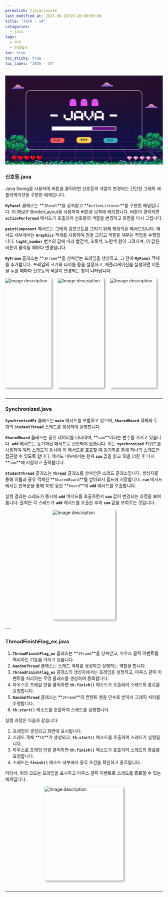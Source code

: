 ```yaml
---
permalink: /java/java14
last_modified_at: 2023-06-16T15:20:00+09:00
title: "JAVA - 14"
categories:
  - java
tags:
  - 자바
  - 이클립스
toc: true
toc_sticky: true
toc_label: "JAVA - 14"
---
```


![img](/images/java/java.jpg)


### 신호등.java

<script src="https://gist.github.com/junyihong/536dae43edf4a40b52afa80b082961fe.js"></script>

Java Swing을 사용하여 버튼을 클릭하면 신호등의 색깔이 변경되는 간단한 그래픽 애플리케이션을 구현한 예제입니다.

**`MyPanel`** 클래스는 **`JPanel`**을 상속받고 **`ActionListener`**를 구현한 패널입니다. 이 패널은 BorderLayout을 사용하여 버튼을 남쪽에 배치합니다. 버튼이 클릭되면 **`actionPerformed`** 메서드가 호출되어 신호등의 색깔을 변경하고 화면을 다시 그립니다.

**`paintComponent`** 메서드는 그래픽 컴포넌트를 그리기 위해 재정의된 메서드입니다. 메서드 내부에서는 **`Graphics`** 객체를 사용하여 원을 그리고 색깔을 채우는 작업을 수행합니다. **`light_number`** 변수의 값에 따라 빨간색, 초록색, 노란색 원이 그려지며, 이 값은 버튼이 클릭될 때마다 변경됩니다.

**`MyFrame`** 클래스는 **`JFrame`**을 상속받는 프레임을 생성하고, 그 안에 **`MyPanel`** 객체를 추가합니다. 프레임의 크기와 타이틀 등을 설정하고, 애플리케이션을 실행하면 버튼을 누를 때마다 신호등의 색깔이 변경되는 창이 나타납니다.

<div style=" display : flex; justify-content: center;">
	<img src="{{site.baseurl}}/images/java/9.png" alt="Image description" style="width: 200px; height: 350px; margin-bottom: 20px; box-shadow: 3px 3px 6px rgba(0,0,0,0.4); margin-right: 20px;">
	<img src="{{site.baseurl}}/images/java/10.png" alt="Image description" style="width: 200px; height: 350px; margin-bottom: 20px; box-shadow: 3px 3px 6px rgba(0,0,0,0.4); margin-right: 20px;">
	<img src="{{site.baseurl}}/images/java/11.png" alt="Image description" style="width: 200px; height: 350px; margin-bottom: 20px; box-shadow: 3px 3px 6px rgba(0,0,0,0.4); margin-right: 20px;">
</div>

---

### Synchronized.java

<script src="https://gist.github.com/junyihong/67004254dde3eea9dc5b586182dfa04f.js"></script>

**`SynchronizedEx`** 클래스는 **`main`** 메서드를 포함하고 있으며, **`SharedBoard`** 객체와 두 개의 **`StudentThread`** 스레드를 생성하여 실행합니다.

**`SharedBoard`** 클래스는 공유 데이터를 나타내며, **`sum`**이라는 변수를 가지고 있습니다. **`add`** 메서드는 동기화된 메서드로 선언되어 있습니다. 이는 **`synchronized`** 키워드를 사용하여 여러 스레드가 동시에 이 메서드를 호출할 때 동기화를 통해 하나의 스레드만 접근할 수 있도록 합니다. 메서드 내부에서는 현재 **`sum`** 값을 읽고 10을 더한 후 다시 **`sum`**에 저장하고 출력합니다.

**`StudentThread`** 클래스는 **`Thread`** 클래스를 상속받은 스레드 클래스입니다. 생성자를 통해 이름과 공유 객체인 **`SharedBoard`**를 받아와서 필드에 저장합니다. **`run`** 메서드에서는 반복문을 통해 10번 동안 **`board`**의 **`add`** 메서드를 호출합니다.

실행 결과는 스레드가 동시에 **`add`** 메서드를 호출하면서 **`sum`** 값이 변경되는 과정을 보여줍니다. 출력은 각 스레드가 **`add`** 메서드를 호출한 후의 **`sum`** 값을 보여주는 것입니다.
<div style=" display : flex; justify-content: center;">
	<img src="{{site.baseurl}}/images/java/12.png" alt="Image description" style="width: 200px; height: 350px; margin-bottom: 20px; box-shadow: 3px 3px 6px rgba(0,0,0,0.4);">
</div>
---

### ThreadFinishFlag_ex.java

<script src="https://gist.github.com/junyihong/520f7a9f690cee725e32a843bf04c0b0.js"></script>

1. **`ThreadFinishFlag_ex`** 클래스는 **`JFrame`**을 상속받고, 마우스 클릭 이벤트를 처리하는 기능을 가지고 있습니다.
2. **`RandomThread`** 클래스는 스레드 객체를 생성하고 실행하는 역할을 합니다.
3. **`ThreadFinishFlag_ex`** 클래스의 생성자에서는 프레임을 설정하고, 마우스 클릭 이벤트를 처리하는 무명 클래스를 생성하여 등록합니다.
4. 마우스로 프레임 안을 클릭하면 **`th.finish()`** 메소드가 호출되어 스레드의 종료를 요청합니다.
5. **`RandomThread`** 클래스는 **`JFrame`**의 컨텐트 팬을 인수로 받아서 그래픽 처리를 수행합니다.
6. **`th.start()`** 메소드를 호출하여 스레드를 실행합니다.

실행 과정은 다음과 같습니다:

1. 프레임이 생성되고 화면에 표시됩니다.
2. 스레드 객체 **`th`**가 생성되고, **`th.start()`** 메소드를 호출하여 스레드가 실행됩니다.
3. 마우스로 프레임 안을 클릭하면 **`th.finish()`** 메소드가 호출되어 스레드의 종료를 요청합니다.
4. 스레드는 **`finish()`** 메소드 내부에서 종료 조건을 확인하고 종료됩니다.

따라서, 위의 코드는 프레임을 표시하고 마우스 클릭 이벤트로 스레드를 종료할 수 있는 예제입니다.

<div style=" display : flex; justify-content: center;">
	<img src="{{site.baseurl}}/images/java/13.png" alt="Image description" style="width: 50%; height: 300px; margin-bottom: 20px; box-shadow: 3px 3px 6px rgba(0,0,0,0.4);">
</div>

---